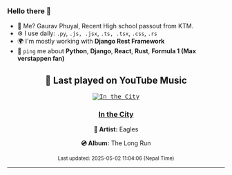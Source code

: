 ### Hello there 👋
- 💨 Me? Gaurav Phuyal, Recent High school passout from KTM.
- ⚙️ I use daily: `.py`, `.js, .jsx`, `.ts, .tsx`, `.css`, `.rs`
- 🌍 I'm mostly working with **Django Rest Framework**
- 💬 `ping` me about **Python**, **Django**, **React**, **Rust**, **Formula 1 (Max verstappen fan)**
<!-- YOUTUBE-MUSIC-START -->
<div align='center'>

## 🎵 Last played on YouTube Music

<kbd>

[![In the City](https://lastfm.freetls.fastly.net/i/u/174s/7c083e0b346b429ab22145780eca2fb8.jpg)](https://lastfm.freetls.fastly.net/i/u/174s/7c083e0b346b429ab22145780eca2fb8.jpg)

</kbd>

### [In the City](https://www.youtube.com/results?search_query=Eagles%20In%20the%20City)

**🎤 Artist:** Eagles

**💿 Album:** The Long Run

<sub>Last updated: 2025-05-02 11:04:06 (Nepal Time)</sub>

</div>

<!-- YOUTUBE-MUSIC-END -->
<hr>


